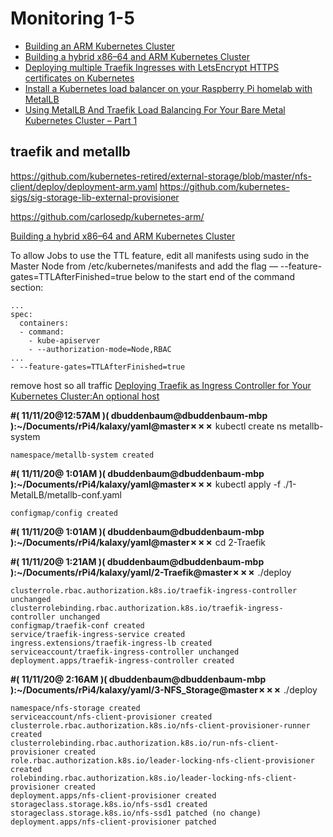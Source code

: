 # Monitoring 1-5

- [Building an ARM Kubernetes Cluster](https://itnext.io/building-an-arm-kubernetes-cluster-ef31032636f9)
- [Building a hybrid x86–64 and ARM Kubernetes Cluster](https://medium.com/@carlosedp/building-a-hybrid-x86-64-and-arm-kubernetes-cluster-e7f94ff6e51d)
- [Deploying multiple Traefik Ingresses with LetsEncrypt HTTPS certificates on Kubernetes](https://medium.com/@carlosedp/multiple-traefik-ingresses-with-letsencrypt-https-certificates-on-kubernetes-b590550280cf)
- [Install a Kubernetes load balancer on your Raspberry Pi homelab with MetalLB](https://opensource.com/article/20/7/homelab-metallb?utm_campaign=intrel)
- [Using MetalLB And Traefik Load Balancing For Your Bare Metal Kubernetes Cluster – Part 1](https://www.devtech101.com/2019/02/23/using-metallb-and-traefik-load-balancing-for-your-bare-metal-kubernetes-cluster-part-1/)


## traefik and metallb
https://github.com/kubernetes-retired/external-storage/blob/master/nfs-client/deploy/deployment-arm.yaml
https://github.com/kubernetes-sigs/sig-storage-lib-external-provisioner

https://github.com/carlosedp/kubernetes-arm/

[Building a hybrid x86–64 and ARM Kubernetes Cluster](https://medium.com/@carlosedp/building-a-hybrid-x86-64-and-arm-kubernetes-cluster-e7f94ff6e51d)


To allow Jobs to use the TTL feature, edit all manifests using sudo in the Master Node from /etc/kubernetes/manifests and add the flag — --feature-gates=TTLAfterFinished=true below to the start end of the command section:
```
...
spec:
  containers:
  - command:
    - kube-apiserver
    - --authorization-mode=Node,RBAC
...
- --feature-gates=TTLAfterFinished=true
```

remove host so all traffic [Deploying Traefik as Ingress Controller for Your Kubernetes Cluster:An optional host](https://medium.com/kubernetes-tutorials/deploying-traefik-as-ingress-controller-for-your-kubernetes-cluster-b03a0672ae0c)

**#( 11/11/20@12:57AM )( dbuddenbaum@dbuddenbaum-mbp ):~/Documents/rPi4/kalaxy/yaml@master✗✗✗**
   kubectl create ns metallb-system
```
namespace/metallb-system created
```
**#( 11/11/20@ 1:01AM )( dbuddenbaum@dbuddenbaum-mbp ):~/Documents/rPi4/kalaxy/yaml@master✗✗✗**
   kubectl apply -f ./1-MetalLB/metallb-conf.yaml
```   
configmap/config created
```
**#( 11/11/20@ 1:01AM )( dbuddenbaum@dbuddenbaum-mbp ):~/Documents/rPi4/kalaxy/yaml@master✗✗✗**
   cd 2-Traefik

**#( 11/11/20@ 1:21AM )( dbuddenbaum@dbuddenbaum-mbp ):~/Documents/rPi4/kalaxy/yaml/2-Traefik@master✗✗✗**
   ./deploy
```
clusterrole.rbac.authorization.k8s.io/traefik-ingress-controller unchanged
clusterrolebinding.rbac.authorization.k8s.io/traefik-ingress-controller unchanged
configmap/traefik-conf created
service/traefik-ingress-service created
ingress.extensions/traefik-ingress-lb created
serviceaccount/traefik-ingress-controller unchanged
deployment.apps/traefik-ingress-controller created
```
**#( 11/11/20@ 2:16AM )( dbuddenbaum@dbuddenbaum-mbp ):~/Documents/rPi4/kalaxy/yaml/3-NFS_Storage@master✗✗✗**
   ./deploy
```
namespace/nfs-storage created
serviceaccount/nfs-client-provisioner created
clusterrole.rbac.authorization.k8s.io/nfs-client-provisioner-runner created
clusterrolebinding.rbac.authorization.k8s.io/run-nfs-client-provisioner created
role.rbac.authorization.k8s.io/leader-locking-nfs-client-provisioner created
rolebinding.rbac.authorization.k8s.io/leader-locking-nfs-client-provisioner created
deployment.apps/nfs-client-provisioner created
storageclass.storage.k8s.io/nfs-ssd1 created
storageclass.storage.k8s.io/nfs-ssd1 patched (no change)
deployment.apps/nfs-client-provisioner patched
```